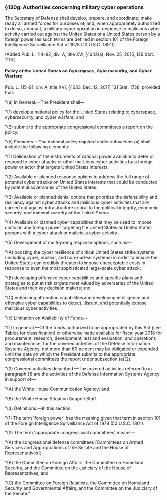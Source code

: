 ### §130g. Authorities concerning military cyber operations ###

The Secretary of Defense shall develop, prepare, and coordinate; make ready all armed forces for purposes of; and, when appropriately authorized to do so, conduct, a military cyber operation in response to malicious cyber activity carried out against the United States or a United States person by a foreign power (as such terms are defined in section 101 of the Foreign Intelligence Surveillance Act of 1978 (50 U.S.C. 1801)).

(Added Pub. L. 114–92, div. A, title XVI, §1642(a), Nov. 25, 2015, 129 Stat. 1116.)

#### Policy of the United States on Cyberspace, Cybersecurity, and Cyber Warfare ####

Pub. L. 115–91, div. A, title XVI, §1633, Dec. 12, 2017, 131 Stat. 1738, provided that:

"(a) In General.—The President shall—

"(1) develop a national policy for the United States relating to cyberspace, cybersecurity, and cyber warfare; and

"(2) submit to the appropriate congressional committees a report on the policy.

"(b) Elements.—The national policy required under subsection (a) shall include the following elements:

"(1) Delineation of the instruments of national power available to deter or respond to cyber attacks or other malicious cyber activities by a foreign power or actor that targets United States interests.

"(2) Available or planned response options to address the full range of potential cyber attacks on United States interests that could be conducted by potential adversaries of the United States.

"(3) Available or planned denial options that prioritize the defensibility and resiliency against cyber attacks and malicious cyber activities that are carried out against infrastructure critical to the political integrity, economic security, and national security of the United States.

"(4) Available or planned cyber capabilities that may be used to impose costs on any foreign power targeting the United States or United States persons with a cyber attack or malicious cyber activity.

"(5) Development of multi-prong response options, such as—

"(A) boosting the cyber resilience of critical United States strike systems (including cyber, nuclear, and non-nuclear systems) in order to ensure the United States can credibly threaten to impose unacceptable costs in response to even the most sophisticated large-scale cyber attack;

"(B) developing offensive cyber capabilities and specific plans and strategies to put at risk targets most valued by adversaries of the United States and their key decision makers; and

"(C) enhancing attribution capabilities and developing intelligence and offensive cyber capabilities to detect, disrupt, and potentially expose malicious cyber activities.

"(c) Limitation on Availability of Funds.—

"(1) In general.—Of the funds authorized to be appropriated by this Act [see Tables for classification] or otherwise made available for fiscal year 2018 for procurement, research, development, test and evaluation, and operations and maintenance, for the covered activities of the Defense Information Systems Agency, not more than 60 percent may be obligated or expended until the date on which the President submits to the appropriate congressional committees the report under subsection (a)(2).

"(2) Covered activities described.—The covered activities referred to in paragraph (1) are the activities of the Defense Information Systems Agency in support of—

"(A) the White House Communication Agency; and

"(B) the White House Situation Support Staff.

"(d) Definitions.—In this section:

"(1) The term 'foreign power' has the meaning given that term in section 101 of the Foreign Intelligence Surveillance Act of 1978 (50 U.S.C. 1801).

"(2) The term 'appropriate congressional committees' means—

"(A) the congressional defense committees [Committees on Armed Services and Appropriations of the Senate and the House of Representatives];

"(B) the Committee on Foreign Affairs, the Committee on Homeland Security, and the Committee on the Judiciary of the House of Representatives; and

"(C) the Committee on Foreign Relations, the Committee on Homeland Security and Governmental Affairs, and the Committee on the Judiciary of the Senate."